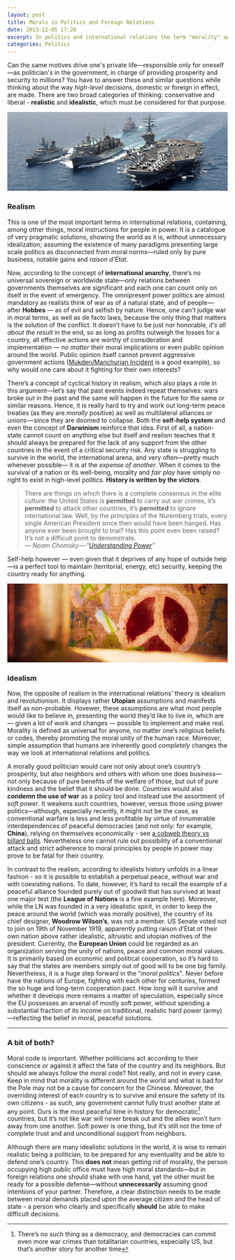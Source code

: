 ```yaml
---
layout: post
title: Morals in Politics and Foreign Relations
date: 2013-12-05 17:28
excerpt: In politics and international relations the term "morality" appears very often - during many debates, implementing new laws or analysing the newest events. However, given that morality is an important and integral part of anyone's life, can one apply its code the same way while governing a country (ie. being the decision maker) or as part of some important international organization (UN, for example)?
categories: Politics
---
```


Can the same motives drive one's private life—responsible only for oneself—as politician's in the government, in charge of providing prosperity and security to millions? You have to answer these and similar questions while thinking about the way *high-level* decisions, domestic or foreign in effect, are made. There are two broad categories of thinking: conservative and liberal - **realistic** and **idealistic**, which must be considered for that purpose.


<img src="/images/navy.jpeg">


### Realism

This is one of the most important terms in international relations, containing, among other things, moral instructions for people in power. It is a catalogue of very pragmatic solutions, showing the world as it is, without unnecessary idealization; assuming the existence of many paradigms presenting large scale politics as disconnected from moral norms—ruled only by pure business, notable gains and *raison d’État*.

Now, according to the concept of **international anarchy**, there’s no universal sovereign or worldwide state—only relations between governments themselves are significant and each one can count only on itself in the event of emergency. The omnipresent power politics are almost mandatory as realists think of war as of a natural state, and of people — after **Hobbes** — as of evil and selfish by nature.
Hence, one can’t judge war in moral terms, as well as de facto laws, because the only thing that matters is the solution of the conflict. It doesn’t have to be just nor honorable, *it’s all about the result* in the end, so as long as profits outweigh the losses for a country, all effective actions are worthy of consideration and implementation — *no matter* their moral implications or even public opinion around the world. Public opinion itself cannot prevent aggressive government actions ([Mukden/Manchurian Incident](https://en.wikipedia.org/wiki/Mukden_Incident) is a good example), so why would one care about it fighting for their own interests?

There’s a concept of cyclical history in realism, which also plays a role in this argument—let’s say that past events indeed repeat themselves: wars broke out in the past and the same will happen in the future for the same or similar reasons. Hence, it is really hard to try and work out long-term peace treaties (as they are *morally* positive) as well as multilateral alliances or unions — since they are doomed to collapse. Both the **self-help system** and even the concept of **Darwinism** reinforce that idea. First of all, a nation-state cannot count on anything else but itself and realism teaches that it should always be prepared for the lack of any support from the other countries in the event of a critical security risk. Any state is struggling to survive in the world, the international arena, and very often—pretty much whenever possible— it is at the *expense of another*. When it comes to the survival of a nation or its well-being, morality and *fair play* have simply no right to exist in high-level politics. **History is written by the victors**.

> There are things on which there is a complete consensus in the elite culture: the United States is **permitted** to carry out war crimes, it’s **permitted** to attack other countries, it’s **permitted** to ignore international law. Well, by the principles of the Nuremberg trials, every single American President since then would have been hanged. Has anyone ever been brought to trial? Has this point even been raised? It’s not a difficult point to demonstrate. <br> &mdash; <cite>Noam Chomsky — “[Understanding Power](http://www.amazon.com/exec/obidos/ASIN/1565847032/qid=1013365358/sr=8-1/understandi04-20)”</cite>

Self-help however — even given that it deprives of any hope of outside help—is a perfect tool to maintain (territorial, energy, etc) security, keeping the country ready for anything.


<img src="/images/peace.jpeg">


### Idealism

Now, the opposite of realism in the international relations’ theory is idealism and revolutionism. It displays rather **Utopian** assumptions and manifests itself as non-probable. Hovewer, these assumptions are what most people would like to believe in, presenting the world they’d like to live in, which are — given a lot of work and changes — possible to implement and make real. Morality is defined as universal for anyone, no matter one’s religious beliefs or codes, thereby promoting the moral unity of the human race. Moreover, simple assumption that humans are inherently good *completely* changes the way we look at international relations and politics.

A morally good politician would care not only about one’s country’s prosperity, but also neighbors and others with whom one does business—not only because of pure benefits of the welfare of those, but out of pure kindness and the belief that it should be done. Countries would also **condemn the use of war** as a policy tool and instead use the assortment of *soft power*. It weakens such countries, however, versus those using power politics—although, especially recently, it might not be the case, as conventional warfare is less and less profitable by virtue of innumerable interdependences of peaceful democracies (and not only: for example, **China**), relying on themselves economically - see [a cobweb theory vs billard balls](https://en.wikipedia.org/wiki/International_relations_theory). Nevertheless one cannot rule out possibility of a conventional attack and strict adherence to moral principles by people in power may prove to be fatal for their country.

In contrast to the realism, according to idealists history unfolds in a linear fashion - so it is possible to establish a perpetual peace, without war and with coexisting nations. To date, however, it’s hard to recall the example of a peaceful alliance founded purely out of goodwill that has survived at least one major test (the **League of Nations** is a fine example here). Moreover, while the LN was founded in a very idealistic spirit, in order to keep the peace around the world (which was morally positive), the country of its chief designer, **Woodrow Wilson’s**, was not a member. US Senate voted not to join on 19th of November 1919, apparently putting raison d’État of their own nation above rather idealistic, altruistic and utopian motives of the president. Currently, the **European Union** could be regarded as an organization serving the unity of nations, peace and common moral values​​. It is primarily based on economic and political cooperation, so it’s hard to say that the states are members simply out of good will to be one big family. Nevertheless, it is a huge step forward in the “*moral politics*". Never before have the nations of Europe, fighting with each other for centuries, formed the so huge and long-term cooperation pact. How long will it survive and whether it develops more remains a matter of speculation, especially since the EU possesses an arsenal of mostly soft power, without spending a substantial fraction of its income on traditional, realistic hard power (army)—reflecting the belief in moral, peaceful solutions.

---

### A bit of both?

Moral code is important. Whether politicians act according to their conscience or against it affect the fate of the country and its neighbors. But should we always follow the moral code? Not really, and not in every case. Keep in mind that morality is different around the world and what is bad for the Pole may not be a cause for concern for the Chinese. Moreover, the overriding interest of each country is to survive and ensure the safety of its own citizens - as such, any government cannot fully trust another state at any point. Ours is the most peaceful time in history for democratic[^1] countries, but it’s not like war will never break out and the allies won’t turn away from one another. Soft power is one thing, but it’s still not the time of complete trust and and unconditional support from neighbors.

Although there are many idealistic solutions in the world, it is wise to remain realistic being a politician, to be prepared for any eventuality and be able to defend one’s country. This **does not** mean getting rid of morality, the person occupying high public office must have high moral standards—but in foreign relations one should shake with one hand, yet the other must be ready for a possible defense—without **unnecessarily** assuming good intentions of your partner. Therefore, a clear distinction needs to be made between moral demands placed upon the average citizen and the head of state - a person who clearly and specifically **should** be able to make difficult decisions.

[^1]: There’s no such thing as a democracy, and democracies can commit even more war crimes than totalitarian countries, especially US, but that’s another story for another time
